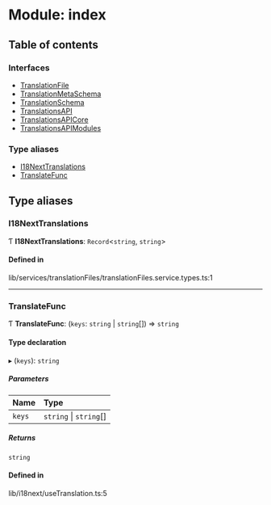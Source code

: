 # Module: index

## Table of contents

### Interfaces

- [TranslationFile](../wiki/index.TranslationFile)
- [TranslationMetaSchema](../wiki/index.TranslationMetaSchema)
- [TranslationSchema](../wiki/index.TranslationSchema)
- [TranslationsAPI](../wiki/index.TranslationsAPI)
- [TranslationsAPICore](../wiki/index.TranslationsAPICore)
- [TranslationsAPIModules](../wiki/index.TranslationsAPIModules)

### Type aliases

- [I18NextTranslations](../wiki/index#i18nexttranslations)
- [TranslateFunc](../wiki/index#translatefunc)

## Type aliases

### I18NextTranslations

Ƭ **I18NextTranslations**: `Record`<`string`, `string`\>

#### Defined in

lib/services/translationFiles/translationFiles.service.types.ts:1

___

### TranslateFunc

Ƭ **TranslateFunc**: (`keys`: `string` \| `string`[]) => `string`

#### Type declaration

▸ (`keys`): `string`

##### Parameters

| Name | Type |
| :------ | :------ |
| `keys` | `string` \| `string`[] |

##### Returns

`string`

#### Defined in

lib/i18next/useTranslation.ts:5
